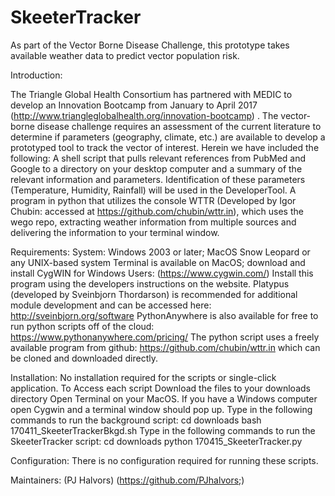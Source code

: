 # SkeeterTracker
As part of the Vector Borne Disease Challenge, this prototype takes available weather data to predict vector population risk. 


Introduction: 
  
  The Triangle Global Health Consortium has partnered with MEDIC to develop an Innovation Bootcamp from January to April 2017 (http://www.triangleglobalhealth.org/innovation-bootcamp) . The vector-borne disease challenge requires an assessment of the current literature to determine if parameters (geography, climate, etc.) are available to develop a prototyped tool to track the vector of interest. Herein we have included the following:
      A shell script that pulls relevant references from PubMed and Google to a directory on your desktop computer and a summary of the relevant information and parameters. Identification of these parameters (Temperature, Humidity, Rainfall) will be used in the DeveloperTool. 
      A program in python that utilizes the console WTTR (Developed by Igor Chubin: accessed at https://github.com/chubin/wttr.in), which uses the wego repo, extracting weather information from multiple sources and delivering the information to your terminal window.
 
Requirements:
  System: Windows 2003 or later; MacOS Snow Leopard or any UNIX-based system
    Terminal is available on MacOS; download and install CygWIN for Windows Users: (https://www.cygwin.com/) Install this program using the developers instructions on the website. 
  Platypus (developed by Sveinbjorn Thordarson) is recommended for additional module development and can be accessed here: http://sveinbjorn.org/software
  PythonAnywhere is also available for free to run python scripts off of the cloud: https://www.pythonanywhere.com/pricing/ 
      The python script uses a freely available program from github: https://github.com/chubin/wttr.in which can be cloned and downloaded directly. 

Installation:
      No installation required for the scripts or single-click application.
        To Access each script
        Download the files to your downloads directory 
        Open Terminal on your MacOS. If you have a Windows computer open Cygwin and a terminal window should pop up.
Type in the following commands to run the background script:
    cd downloads
    bash 170411_SkeeterTrackerBkgd.sh
Type in the following commands to run the SkeeterTracker script:
    cd downloads
    python 170415_SkeeterTracker.py

Configuration: 
There is no configuration required for running these scripts. 

Maintainers:
(PJ Halvors) (https://github.com/PJhalvors;)
